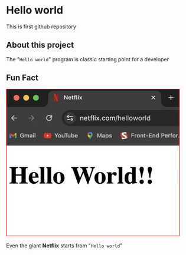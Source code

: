 # Hello world
This is first github repository

## About this project
The "`Hello world`" program is classic starting point for a developer

## Fun Fact 
<p > 
 <img src="./res/netflix-start.jpg" width="470" height="400"/>
</p>

Even the giant **Netflix** starts from "`Hello world`"
